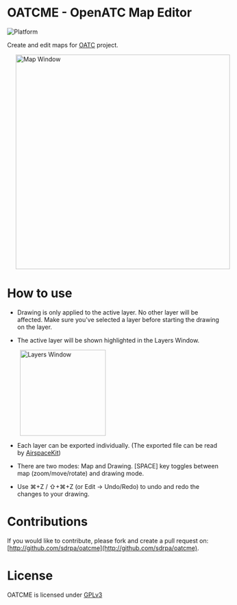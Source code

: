 # OATCME - OpenATC Map Editor

![Platform](https://img.shields.io/badge/platforms-macOS-333333.svg)

Create and edit maps for [OATC](http://oatc.io) project.

<img src="../Assets/Images/map-window.png" alt="Map Window" width="500" hspace="20">

# How to use

- Drawing is only applied to the active layer. No other layer will be affected. Make sure you've selected a layer before starting the drawing on the layer.

- The active layer will be shown highlighted in the Layers Window.

<img src="../Assets/Images/layers-window.png" alt="Layers Window" width="200" hspace="30">

- Each layer can be exported individually. (The exported file can be read by [AirspaceKit](https://github.com/sdrpa/oatcme))

- There are two modes: Map and Drawing. [SPACE] key toggles between map (zoom/move/rotate) and drawing mode.

- Use ⌘+Z / ⇧+⌘+Z (or Edit -> Undo/Redo) to undo and redo the changes to your drawing.

# Contributions

If you would like to contribute, please fork and create a pull request on: [http://github.com/sdrpa/oatcme](http://github.com/sdrpa/oatcme).

# License

OATCME is licensed under [GPLv3](https://www.gnu.org/licenses/gpl.txt)

